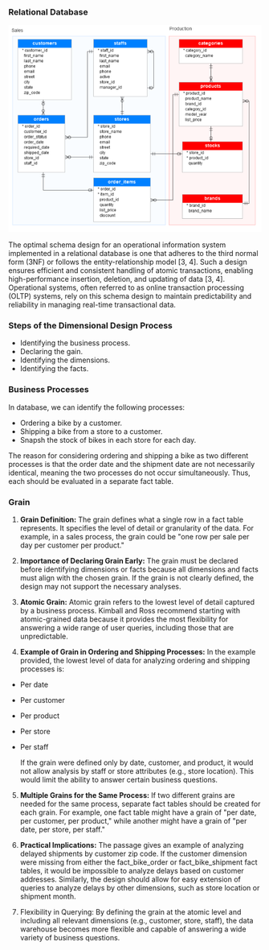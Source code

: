 
### **Relational Database**

![Screenshot1.png](IMG/Screenshot1.png?raw=true)

The optimal schema design for an operational information system implemented in a relational database is one that adheres to the third normal form (3NF) or follows the entity-relationship model [3, 4]. Such a design ensures efficient and consistent handling of atomic transactions, enabling high-performance insertion, deletion, and updating of data [3, 4]. Operational systems, often referred to as online transaction processing (OLTP) systems, rely on this schema design to maintain predictability and reliability in managing real-time transactional data.

### **Steps of the Dimensional Design Process**

- Identifying the business process.
- Declaring the gain.
- Identifying the dimensions.
- Identifying the facts.

### **Business Processes**
In database, we can identify the following processes:

- Ordering a bike by a customer.
- Shipping a bike from a store to a customer.
- Snapsh the stock of bikes in each store for each day.
  
The reason for considering ordering and shipping a bike as two different processes is that the order date and the shipment date are not necessarily identical, meaning the two processes do not occur simultaneously. Thus, each should be evaluated in a separate fact table.

### **Grain**

1. **Grain Definition:**
The grain defines what a single row in a fact table represents. It specifies the level of detail or granularity of the data.
For example, in a sales process, the grain could be "one row per sale per day per customer per product."

2. **Importance of Declaring Grain Early:**
The grain must be declared before identifying dimensions or facts because all dimensions and facts must align with the chosen grain.
If the grain is not clearly defined, the design may not support the necessary analyses.

3. **Atomic Grain:**
Atomic grain refers to the lowest level of detail captured by a business process.
Kimball and Ross recommend starting with atomic-grained data because it provides the most flexibility for answering a wide range of user queries, including those that are unpredictable.

4. **Example of Grain in Ordering and Shipping Processes:**
In the example provided, the lowest level of data for analyzing ordering and shipping processes is:

 - Per date
 - Per customer
 - Per product
 - Per store
 - Per staff

   If the grain were defined only by date, customer, and product, it would not allow analysis by staff or store attributes (e.g., store 
   location). This would limit the ability to answer certain business questions.

5. **Multiple Grains for the Same Process:**
If two different grains are needed for the same process, separate fact tables should be created for each grain.
For example, one fact table might have a grain of "per date, per customer, per product," while another might have a grain of "per date, per store, per staff."

6. **Practical Implications:**
The passage gives an example of analyzing delayed shipments by customer zip code. If the customer dimension were missing from either the fact_bike_order or fact_bike_shipment fact tables, it would be impossible to analyze delays based on customer addresses.
Similarly, the design should allow for easy extension of queries to analyze delays by other dimensions, such as store location or shipment month.

7. Flexibility in Querying:
By defining the grain at the atomic level and including all relevant dimensions (e.g., customer, store, staff), the data warehouse becomes more flexible and capable of answering a wide variety of business questions.
